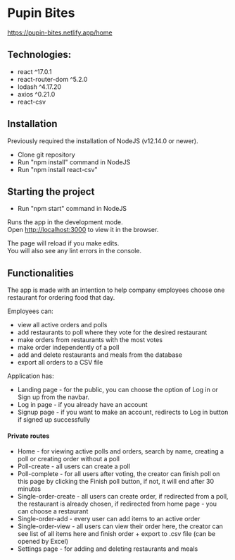 # Pupin Bites

https://pupin-bites.netlify.app/home

## Technologies:

- react ^17.0.1
- react-router-dom ^5.2.0
- lodash ^4.17.20
- axios ^0.21.0
- react-csv

## Installation

Previously required the installation of NodeJS (v12.14.0 or newer).

- Clone git repository
- Run "npm install" command in NodeJS
- Run "npm install react-csv"

## Starting the project

- Run "npm start" command in NodeJS

Runs the app in the development mode.\
Open [http://localhost:3000](http://localhost:3000) to view it in the browser.

The page will reload if you make edits.\
You will also see any lint errors in the console.

## Functionalities

The app is made with an intention to help company employees choose one restaurant for ordering food that day.

Employees can:
- view all active orders and polls
- add restaurants to poll where they vote for the desired restaurant
- make orders from restaurants with the most votes
- make order independently of a poll
- add and delete restaurants and meals from the database
- export all orders to a CSV file

Application has:
- Landing page - for the public, you can choose the option of Log in or Sign up from the navbar.
- Log in page - if you already have an account
- Signup page - if you want to make an account, redirects to Log in button if signed up successfully

 #### Private routes
- Home - for viewing active polls and orders, search by name, creating a poll or creating order without a poll
- Poll-create - all users can create a poll
- Poll-complete - for all users after voting, the creator can finish poll on this page by clicking the Finish poll button, if not, it will end after 30 minutes
- Single-order-create - all users can create order, if redirected from a poll, the restaurant is already chosen, if redirected from home page - you can choose a restaurant
- Single-order-add - every user can add items to an active order
- Single-order-view - all users can view their order here, the creator can see list of all items here and finish order + export to .csv file (can be opened by Excel)
- Settings page - for adding and deleting restaurants and meals


